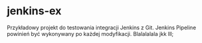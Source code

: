 # jenkins-ex

Przykładowy projekt do testowania integracji Jenkins z Git.
Jenkins Pipeline powinień być wykonywany po każdej modyfikacji.
Blalalalala
jkk
lll;
